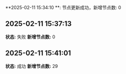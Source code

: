 **2025-02-11 15:34:10 **: 节点更新成功，新增节点数: 0
## 2025-02-11 15:37:13
**状态:** 失败
**新增节点数:** 0

## 2025-02-11 15:41:01
**状态:** 成功
**新增节点数:** 29

